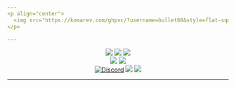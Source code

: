 ```yaml
---
<p align="center">
  <img src="https://komarev.com/ghpvc/?username=bullet68&style=flat-square&color=blue" alt="">
</p>

---
```


<p align="center">
  <img src="https://img.shields.io/badge/Visual_Studio_Code-0078D4?style=for-the-badge&logo=visual%20studio%20code&logoColor=white">
  <img src="https://img.shields.io/badge/Firefox_Browser-FF7139?style=for-the-badge&logo=Firefox-Browser&logoColor=white">
  <img src="https://img.shields.io/badge/Windows-0078D6?style=for-the-badge&logo=windows&logoColor=white">
  <br>
  <img src="https://img.shields.io/badge/Python-14354C?style=for-the-badge&logo=python&logoColor=white">
  <img src="https://img.shields.io/badge/Node.js-43853D?style=for-the-badge&logo=node.js&logoColor=white">
  <br>
  <a href="https://discord.com/users/988196894897471508"><img src="https://img.shields.io/badge/Discord-7289DA?style=for-the-badge&logo=discord&logoColor=white" alt="Discord"></a>
  <img src="https://img.shields.io/badge/Bitcoin-000000?style=for-the-badge&logo=bitcoin&logoColor=white">
  <img src="https://img.shields.io/badge/Litecoin-A6A9AA?style=for-the-badge&logo=Litecoin&logoColor=white">
</p>

---

<p align="center">
  <img src="http://ForTheBadge.com/images/badges/built-with-love.svg" alt="">
</p>
